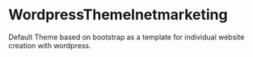 # WordpressThemeInetmarketing
 Default Theme based on bootstrap as a template for individual website creation with wordpress.
